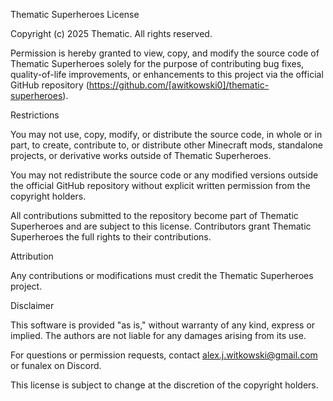 Thematic Superheroes License

Copyright (c) 2025 Thematic. All rights reserved.

Permission is hereby granted to view, copy, and modify the source code of Thematic Superheroes solely for the purpose of contributing bug fixes, quality-of-life improvements, or enhancements to this project via the official GitHub repository (https://github.com/[awitkowski0]/thematic-superheroes).

Restrictions

You may not use, copy, modify, or distribute the source code, in whole or in part, to create, contribute to, or distribute other Minecraft mods, standalone projects, or derivative works outside of Thematic Superheroes.

You may not redistribute the source code or any modified versions outside the official GitHub repository without explicit written permission from the copyright holders.

All contributions submitted to the repository become part of Thematic Superheroes and are subject to this license. Contributors grant Thematic Superheroes the full rights to their contributions.

Attribution

Any contributions or modifications must credit the Thematic Superheroes project.

Disclaimer

This software is provided "as is," without warranty of any kind, express or implied. The authors are not liable for any damages arising from its use.

For questions or permission requests, contact alex.j.witkowski@gmail.com or funalex on Discord.

This license is subject to change at the discretion of the copyright holders.

